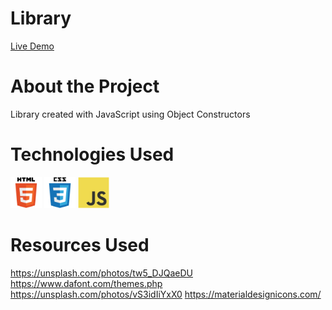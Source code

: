 # Library
<a href="">Live Demo </a>

# About the Project
Library created with JavaScript using Object Constructors

# Technologies Used
<img src="https://github.com/devicons/devicon/blob/master/icons/html5/html5-original-wordmark.svg" width="50"> <img src="https://github.com/devicons/devicon/blob/master/icons/css3/css3-original-wordmark.svg" width="50"> <img src="https://github.com/devicons/devicon/blob/master/icons/javascript/javascript-original.svg" width="50">

# Resources Used
https://unsplash.com/photos/tw5_DJQaeDU
https://www.dafont.com/themes.php
https://unsplash.com/photos/vS3idIiYxX0
https://materialdesignicons.com/